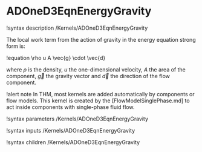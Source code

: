 # ADOneD3EqnEnergyGravity

!syntax description /Kernels/ADOneD3EqnEnergyGravity

The local work term from the action of gravity in the energy equation strong form is:

!equation
\rho u A \vec{g} \cdot \vec{d}

where $\rho$ is the density, $u$ the one-dimensional velocity, $A$ the area of the component, $\vec{g}$ the gravity vector
and $\vec{d}$ the direction of the flow component.

!alert note
In THM, most kernels are added automatically by components or flow models. This kernel is created by the
[FlowModelSinglePhase.md] to act inside components with single-phase fluid flow.

!syntax parameters /Kernels/ADOneD3EqnEnergyGravity

!syntax inputs /Kernels/ADOneD3EqnEnergyGravity

!syntax children /Kernels/ADOneD3EqnEnergyGravity
